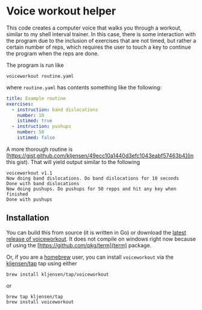 # Voice workout helper

This code creates a computer voice that walks you through
a workout, similar to my shell interval trainer. In this
case, there is some interaction with the program due to the
inclusion of exercises that are not timed, but rather a
certain number of reps, which requires the user to touch
a key to continue the program when the reps are done.

The program is run like

```
voiceworkout routine.yaml
```

where `routine.yaml` has contents something like the following:

```yaml
title: Example routine
exercises:
  - instruction: band dislocations
    number: 10
    istimed: true
  - instruction: pushups
    number: 50
    istimed: false
```

A more thorough routine is
[https://gist.github.com/kljensen/49ecc10a1440d3efc1043eabf57463b4](in this gist).
That will yield output similar to the following

```
voiceworkout v1.1
Now doing band dislocations. Do band dislocations for 10 seconds
Done with band dislocations
Now doing pushups. Do pushups for 50 repps and hit any key when finished
Done with pushups
```

## Installation 

You can build this from source (it is written in Go) or download the
[latest release of voiceworkout](https://github.com/kljensen/voiceworkout/releases).
It does not compile on windows right now because of using the
[https://github.com/pkg/term](term) package.

Or, if you are a [homebrew](https://brew.sh/) user, you can install
`voiceworkout` via the [kljensen/tap](https://github.com/kljensen/homebrew-tap)
tap using either

```
brew install kljensen/tap/voiceworkout
```

or

```
brew tap kljensen/tap
brew install voiceworkout
```

